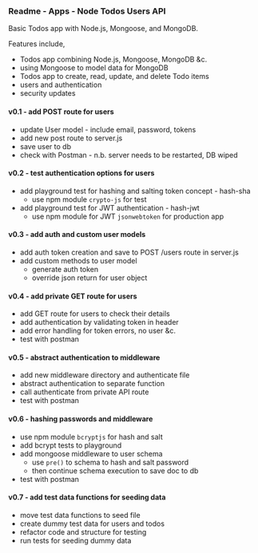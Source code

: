 ### Readme - Apps - Node Todos Users API

Basic Todos app with Node.js, Mongoose, and MongoDB.

Features include,

  * Todos app combining Node.js, Mongoose, MongoDB &c.
  * using Mongoose to model data for MongoDB
  * Todos app to create, read, update, and delete Todo items
  * users and authentication
  * security updates

#### v0.1 - add POST route for users
  * update User model - include email, password, tokens
  * add new post route to server.js
  * save user to db
  * check with Postman - n.b. server needs to be restarted, DB wiped

#### v0.2 - test authentication options for users
  * add playground test for hashing and salting token concept - hash-sha
    * use npm module `crypto-js` for test
  * add playground test for JWT authentication - hash-jwt
    * use npm module for JWT `jsonwebtoken` for production app

#### v0.3 - add auth and custom user models
  * add auth token creation and save to POST /users route in server.js
  * add custom methods to user model
    * generate auth token
    * override json return for user object

#### v0.4 - add private GET route for users
  * add GET route for users to check their details
  * add authentication by validating token in header
  * add error handling for token errors, no user &c.
  * test with postman

#### v0.5 - abstract authentication to middleware
  * add new middleware directory and authenticate file
  * abstract authentication to separate function
  * call authenticate from private API route
  * test with postman

#### v0.6 - hashing passwords and middleware
  * use npm module `bcryptjs` for hash and salt
  * add bcrypt tests to playground
  * add mongoose middleware to user schema
    * use `pre()` to schema to hash and salt password
    * then continue schema execution to save doc to db
  * test with postman

#### v0.7 - add test data functions for seeding data
  * move test data functions to seed file
  * create dummy test data for users and todos
  * refactor code and structure for testing
  * run tests for seeding dummy data
